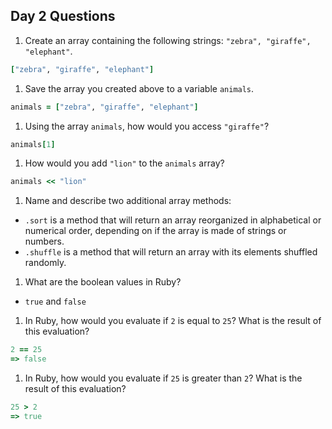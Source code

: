 ## Day 2 Questions

1. Create an array containing the following strings: `"zebra", "giraffe", "elephant"`.
```ruby
["zebra", "giraffe", "elephant"]
```

1. Save the array you created above to a variable `animals`.
```Ruby
animals = ["zebra", "giraffe", "elephant"]
```

1. Using the array `animals`, how would you access `"giraffe"`?
```Ruby
animals[1]
```

1. How would you add `"lion"` to the `animals` array?
```Ruby
animals << "lion"
```

1. Name and describe two additional array methods:
  * `.sort` is a method that will return an array reorganized in alphabetical or numerical order, depending on if the array is made of strings or numbers.
  * `.shuffle` is a method that will return an array with its elements shuffled randomly.

1. What are the boolean values in Ruby?
  * `true` and `false`

1. In Ruby, how would you evaluate if `2` is equal to `25`? What is the result of this evaluation?
```Ruby
2 == 25
=> false
```

1. In Ruby, how would you evaluate if `25` is greater than `2`? What is the result of this evaluation?
```Ruby
25 > 2
=> true
```
